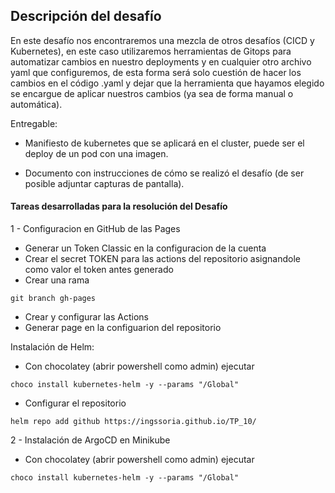 ## Descripción del desafío

En este desafío nos encontraremos una mezcla de otros desafíos (CICD y Kubernetes), en este caso utilizaremos herramientas de Gitops para automatizar cambios en nuestro deployments y en cualquier otro archivo yaml que configuremos, de esta forma será solo cuestión de hacer los cambios en el código .yaml y dejar que la herramienta que hayamos elegido se encargue de aplicar nuestros cambios (ya sea de forma manual o automática).

Entregable:

* Manifiesto de kubernetes que se aplicará en el cluster, puede ser el deploy de un pod con una imagen.

* Documento con instrucciones de cómo se realizó el desafío (de ser posible adjuntar capturas de pantalla). 


#### Tareas desarrolladas para la resolución del Desafío
1 - Configuracion en GitHub de las Pages
* Generar un Token Classic en la configuracion de la cuenta
* Crear el secret TOKEN para las actions del repositorio asignandole como valor el token antes generado
* Crear una rama 
```bach
git branch gh-pages 
```
* Crear y configurar las Actions
* Generar page en la configuarion del repositorio

Instalación de Helm:
* Con chocolatey (abrir powershell como admin) ejecutar
```bach
choco install kubernetes-helm -y --params "/Global"
``` 
* Configurar el repositorio
```bach
helm repo add github https://ingssoria.github.io/TP_10/
``` 

2 - Instalación de ArgoCD en Minikube
* Con chocolatey (abrir powershell como admin) ejecutar
```bach
choco install kubernetes-helm -y --params "/Global"
```  
